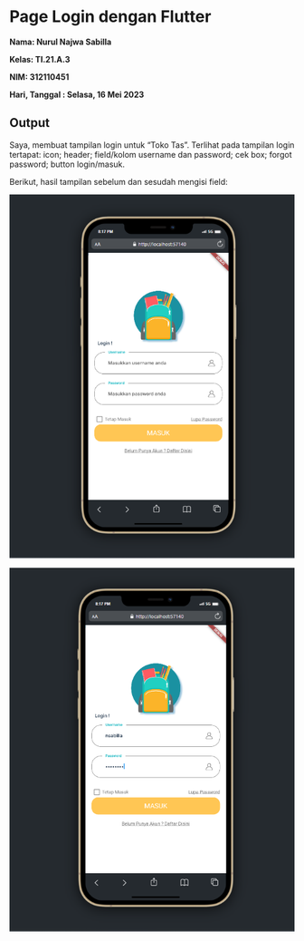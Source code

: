 # Page Login dengan Flutter

**<p>Nama: Nurul Najwa Sabilla</p>**
**<p>Kelas: TI.21.A.3</p>**
**<p>NIM: 312110451</p>**
**<p>Hari, Tanggal  : Selasa, 16 Mei 2023</p>**

## Output 

Saya, membuat tampilan login untuk  “Toko Tas”. Terlihat pada tampilan login tertapat: icon; header; field/kolom username dan password; cek box; forgot password; button login/masuk.

Berikut, hasil tampilan sebelum dan sesudah mengisi field:

![Output](gambar/emulator1.png)

![Output](gambar/emulator2.png)
